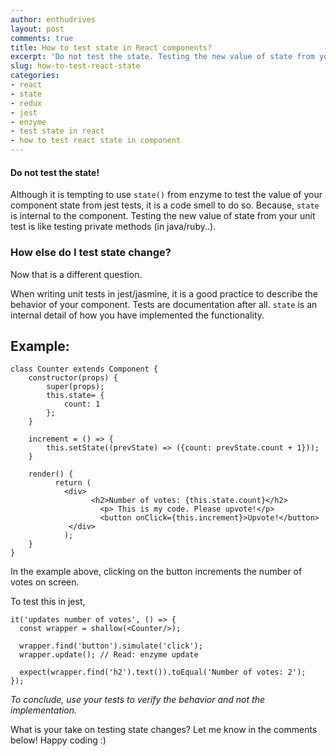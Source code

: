```yaml
---
author: enthudrives
layout: post
comments: true
title: How to test state in React components?
excerpt: 'Do not test the state. Testing the new value of state from your unit test is like testing private methods'
slug: how-to-test-react-state
categories:
- react
- state
- redux
- jest
- enzyme
- test state in react
- how to test react state in component
---
```


#### Do not test the state! 

Although it is tempting to use `state()` from enzyme to test the value of your component state from jest tests, it is a code smell to do so. Because, `state` is internal to the component. Testing the new value of state from your unit test is like testing private methods (in java/ruby..). 

### How else do I test state change?
Now that is a different question.

When writing unit tests in jest/jasmine, it is a good practice to describe the behavior of your component. Tests are documentation after all. `state` is an internal detail of how you have implemented the functionality.

Example:
--------


```
class Counter extends Component {
    constructor(props) {
        super(props);
        this.state= {
            count: 1
        };
    }
    
    increment = () => {
        this.setState((prevState) => ({count: prevState.count + 1}));
    }
    
    render() {
          return (
            <div>
                  <h2>Number of votes: {this.state.count}</h2>
                    <p> This is my code. Please upvote!</p>
                    <button onClick={this.increment}>Upvote!</button>
             </div>
            );
    }
}
```

In the example above, clicking on the button increments the number of votes on screen.

To test this in jest,

```
it('updates number of votes', () => {
  const wrapper = shallow(<Counter/>);
  
  wrapper.find('button').simulate('click');
  wrapper.update(); // Read: enzyme update
  
  expect(wrapper.find('h2').text()).toEqual('Number of votes: 2');
});
```

_To conclude, use your tests to verify the behavior and not the implementation._

What is your take on testing state changes? Let me know in the comments below! Happy coding :) 

